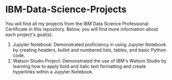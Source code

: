 # IBM-Data-Science-Projects
You will find all my projects from the IBM Data Science Professional Certificate in this repository. Below, you will find more information about each project's goal(s). 

1. Jupyter Notebook: Demonstrated proficiency in using Jupyter Notebook by creating headers, bullet and numbered lists, tables, and basic Python code.
2. Watson Studio Project: Demonstrated the use of IBM's Watson Studio by learning how to apply bold and italic text formatting and create hyperlinks within a Jupyter Notebook. 



